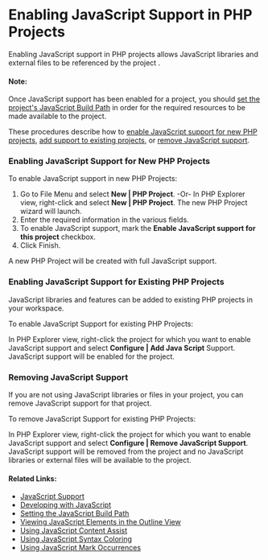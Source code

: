 # Enabling JavaScript Support in PHP Projects

<!--context:enabling_javascript_support_in_php_projects-->

Enabling JavaScript support in PHP projects allows JavaScript libraries and external files to be referenced by the project .

<!--note-start-->

#### Note:

Once JavaScript support has been enabled for a project, you should [set the project's JavaScript Build Path](016-setting_the_javascript_build_path.md) in order for the required resources to be made available to the project.

<!--note-end-->

These procedures describe how to [enable JavaScript support for new PHP projects](#enabling-javascript-support-for-new-php-projects), [add support to existing projects](#enabling-javascript-support-for-existing-php-projects), or [remove JavaScript support](#removing-javascript-support).

### Enabling JavaScript Support for New PHP Projects

<!--ref-start-->

To enable JavaScript support in new PHP Projects:

 1. Go to File Menu and select **New | PHP Project**.  -Or- In PHP Explorer view, right-click and select **New | PHP Project**.  The new PHP Project wizard will launch.
 2. Enter the required information in the various fields.
 3. To enable JavaScript support, mark the **Enable JavaScript support for this project** checkbox.
 4. Click Finish.

A new PHP Project will be created with full JavaScript support.

<!--ref-end-->

### Enabling JavaScript Support for Existing PHP Projects

JavaScript libraries and features can be added to existing PHP projects in your workspace.

<!--ref-start-->

To enable JavaScript Support for existing PHP Projects:

In PHP Explorer view, right-click the project for which you want to enable JavaScript support and select **Configure | Add Java Script** Support.
JavaScript support will be enabled for the project.

<!--ref-end-->

### Removing JavaScript Support

If you are not using JavaScript libraries or files in your project, you can remove JavaScript support for that project.

<!--ref-start-->

To remove JavaScript Support for existing PHP Projects:

In PHP Explorer view, right-click the project for which you want to enable JavaScript support and select **Configure | Remove JavaScript Support**.
JavaScript support will be removed from the project and no JavaScript libraries or external files will be available to the project.

<!--ref-end-->

<!--links-start-->

#### Related Links:

 * [JavaScript Support](../../016-concepts/168-javascript.md)
 * [Developing with JavaScript](000-index.md)
 * [Setting the JavaScript Build Path](016-setting_the_javascript_build_path.md)
 * [Viewing JavaScript Elements in the Outline View](024-viewing_javascript_elements_in_the_outline_view.md)
 * [Using JavaScript Content Assist](032-using_javascript_content_assist.md)
 * [Using JavaScript Syntax Coloring](040-using_javascript_syntax_coloring.md)
 * [Using JavaScript Mark Occurrences](048-using_javascript_mark_occurences.md)

<!--links-end-->
